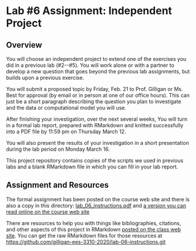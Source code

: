 # Lab #6 Assignment: Independent Project

## Overview

You will choose an independent project to extend one of the exercises you
did in a previous lab (#2--#5). You will work alone or with a partner
to develop a new question that goes beyond the previous lab assignments, but
builds upon a previous exercise. 

You will submit a proposed topic by Friday, Feb. 21 to Prof. Gilligan or 
Ms. Best for approval (by email or in person at one of our office hours). 
This can just be a short paragraph describing the question you plan to 
investigate and the data or computational model you will use.

After finishing your investigation, over the next several weeks, 
You will turn in a formal lab report, prepared with 
RMarkdown and knitted successfully into a PDF file by 11:59 pm on 
Thursday March 12.

You will also present the results of your investigation in a short presentation
during the lab period on Monday March 16.

This project repository contains copies of the scripts we used in previous labs
and a blank RMarkdown file in which you can fill in your lab report.

## Assignment and Resources

The formal assignment has been posted on the course web site and there is also
a copy in this directory: [lab_06_instructions.pdf](lab_06_instructions.pdf)
and [a version you can read online on the course web site](https://ees3310.jgilligan.org/lab_docs/lab_06_instructions)

There are resources to help you with things like bibliographies, citations,
and other aspects of this project in RMarkdown 
[posted on the class web site](https://ees3310.jgilligan.org/lab_docs/lab_06_citations_bibliographies).
You can get the raw RMarkdown files for those resources at
<https://github.com/gilligan-ees-3310-2020/lab-06-instructions.git>
